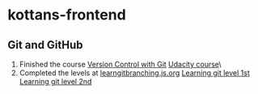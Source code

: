 # kottans-frontend
## Git and GitHub
1. Finished the course [Version Control with Git](https://www.udacity.com/course/version-control-with-git--ud123)
[Udacity course](./screenshots/git/udacity_git.png)\
2. Completed the levels at [learngitbranching.js.org](https://learngitbranching.js.org/)
[Learning git level 1st](./screenshots/git/learning_git_1st.png)\
[Learning git level 2nd](./screenshots/git/learning_git_2nd.png)
